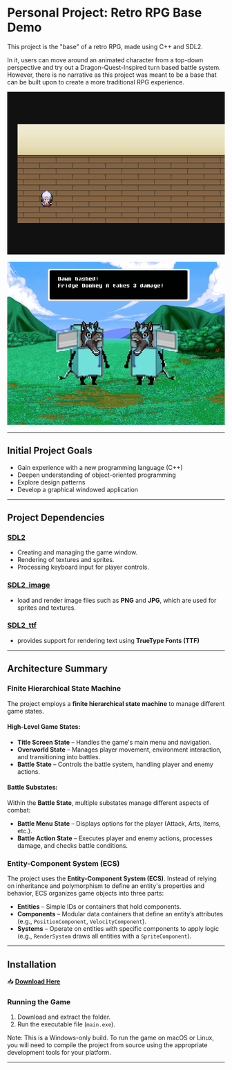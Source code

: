 # Personal Project: Retro RPG Base Demo

This project is the "base" of a retro RPG, made using C++ and SDL2. 

In it, users can move around an animated character from a top-down perspective and try out a Dragon-Quest-Inspired turn based battle system. However, there is no narrative as this project was meant to be a base that can be built upon to create a more traditional RPG experience.

![Game Screenshot](assets/game_screenshot1.png)

![Game Screenshot](assets/game_screenshot2.png)

---

## Initial Project Goals
- Gain experience with a new programming language (C++)
- Deepen understanding of object-oriented programming
- Explore design patterns
- Develop a graphical windowed application

---

## Project Dependencies   

### [SDL2](https://www.libsdl.org/)   
- Creating and managing the game window.  
- Rendering of textures and sprites.  
- Processing keyboard input for player controls.  

### [SDL2_image](https://wiki.libsdl.org/SDL2_image/FrontPage)
- load and render image files such as **PNG** and **JPG**, which are used for sprites and textures.  

### [SDL2_ttf](https://wiki.libsdl.org/SDL2_ttf/FrontPage)  
- provides support for rendering text using **TrueType Fonts (TTF)**

---

## Architecture Summary

### Finite Hierarchical State Machine  
The project employs a **finite hierarchical state machine** to manage different game states.  

#### High-Level Game States:  
- **Title Screen State** – Handles the game's main menu and navigation.  
- **Overworld State** – Manages player movement, environment interaction, and transitioning into battles.  
- **Battle State** – Controls the battle system, handling player and enemy actions.  

#### Battle Substates:  
Within the **Battle State**, multiple substates manage different aspects of combat:  
- **Battle Menu State** – Displays options for the player (Attack, Arts, Items, etc.).  
- **Battle Action State** – Executes player and enemy actions, processes damage, and checks battle conditions.  
  
### Entity-Component System (ECS)

The project uses the **Entity-Component System (ECS)**. Instead of relying on inheritance and polymorphism to define an entity's properties and behavior, ECS organizes game objects into three parts:  

- **Entities** – Simple IDs or containers that hold components.  
- **Components** – Modular data containers that define an entity’s attributes (e.g., `PositionComponent`, `VelocityComponent`).  
- **Systems** – Operate on entities with specific components to apply logic (e.g., `RenderSystem` draws all entities with a `SpriteComponent`).  

---

## Installation  

📥 **[Download Here](https://www.dropbox.com/scl/fo/9kia20ech62zgu7mp1nip/AHGJjZdBeRL2JXMxrG5I6-4?rlkey=zfyrtyikm9fu388mgixgqwse0&st=skxyd0ph&dl=0)**  

### Running the Game  
1. Download and extract the folder.  
2. Run the executable file (`main.exe`).  

Note: This is a Windows-only build. To run the game on macOS or Linux, you will need to compile the project from source using the appropriate development tools for your platform.

---